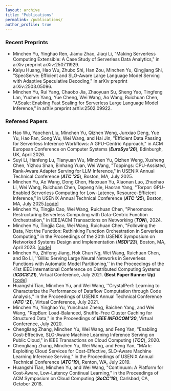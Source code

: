 ```yaml
---
layout: archive
title: "Publications"
permalink: /publications/
author_profile: true
---
```


### Recent Preprints

- Minchen Yu, Yinghao Ren, Jiamu Zhao, Jiaqi Li, "Making Serverless Computing Extensible: A Case Study of Serverless Data Analytics," in arXiv preprint arXiv:2507.11929.
- Kaiyu Huang, Hao Wu, Zhubo Shi, Han Zou, Minchen Yu, Qingjiang Shi, "SpecServe: Efficient and SLO-Aware Large Language Model Serving with Adaptive Speculative Decoding," in arXiv preprint arXiv:2503.05096.
- Minchen Yu, Rui Yang, Chaobo Jia, Zhaoyuan Su, Sheng Yao, Tingfeng Lan, Yuchen Yang, Yue Cheng, Wei Wang, Ao Wang, Ruichuan Chen, "$\lambda$Scale: Enabling Fast Scaling for Serverless Large Language Model Inference," in arXiv preprint arXiv:2502.09922.
<!-- - Hao Wu, Junxiao Deng, Minchen Yu, Yue Yu, Yaochen Liu, Hao Fan, Song Wu, Wei Wang, "FaaSTube: Optimizing GPU-oriented Data Transfer for Serverless Computing," in arXiv preprint arXiv:2411.01830. -->
<!-- - Suyi Li, Hanfeng Lu, Tianyuan Wu, Minchen Yu, Qizhen Weng, Xusheng Chen, Yizhou Shan, Binhang Yuan, Wei Wang, "CaraServe: CPU-Assisted and Rank-Aware LoRA Serving for Generative LLM Inference," in arXiv preprint arXiv:2401.11240. -->
<!-- - Minchen Yu, Ao Wang, Dong Chen, Haoxuan Yu, Xiaonan Luo, Zhuohao Li, Wei Wang, Ruichuan Chen, Dapeng Nie, Haoran Yang, "FaaSwap: SLO-Aware, GPU-Eficient Serverless Inference via Model Swapping," in arXiv preprint arXiv:2306.03622. -->


### Refereed Papers


- Hao Wu, Yaochen Liu, Minchen Yu, Qizhen Weng, Junxiao Deng, Yue Yu, Hao Fan, Song Wu, Wei Wang, and Hai Jin, "Efficient Data Passing for Serverless Inference Workflows: A GPU-Centric Approach," in ACM European Conference on Computer Systems (***EuroSys'26***), Edinburgh, UK, April 2026. 
- Suyi Li, Hanfeng Lu, Tianyuan Wu, Minchen Yu, Qizhen Weng, Xusheng Chen, Yizhou Shan, Binhang Yuan, Wei Wang, "Toppings: CPU-Assisted, Rank-Aware Adapter Serving for LLM Inference," in USENIX Annual Technical Conference (***ATC ’25***), Boston, MA, July 2025.
- Minchen Yu, Ao Wang, Dong Chen, Haoxuan Yu, Xiaonan Luo, Zhuohao Li, Wei Wang, Ruichuan Chen, Dapeng Nie, Haoran Yang, "Torpor: GPU-Enabled Serverless Computing for Low-Latency,  Resource-Efficient Inference," in USENIX Annual Technical Conference (***ATC ’25***), Boston, MA, July 2025.[[code](https://github.com/FCSLab/torpor)]
- Minchen Yu, Tingjia Cao, Wei Wang, Ruichuan Chen, "Pheromone: Restructuring Serverless Computing with Data-Centric Function Orchestration," in IEEE/ACM Transactions on Networking (***TON***), 2024.
- Minchen Yu, Tingjia Cao, Wei Wang, Ruichuan Chen, "Following the Data, Not the Function: Rethinking Function Orchestration in Serverless Computing," in the Proceedings of the 20th USENIX Symposium on Networked Systems Design and Implementation (***NSDI’23***), Boston, MA, April 2023. [[code](https://github.com/MincYu/pheromone)]
- Minchen Yu, Zhifeng Jiang, Hok Chun Ng, Wei Wang, Ruichuan Chen, and Bo Li, ''Gillis: Serving Large Neural Networks in Serverless Functions with Automatic Model Partitioning,'' in the Proceedings of the 41st IEEE International Conference on Distributed Computing Systems (***ICDCS'21***), Virtual Conference, July 2021. **(Best Paper Runner Up)**  [[code](https://github.com/MincYu/gillis-open-source)]
- Huangshi Tian, Minchen Yu, and Wei Wang, ''CrystalPerf: Learning to Characterize the Performance of Dataflow Computation through Code Analysis,'' in the Proceedings of USENIX Annual Technical Conference (***ATC ’21***), Virtual Conference, July 2021.
- Minchen Yu, Yinghao Yu, Yunchuan Zheng, Baichen Yang, and Wei Wang, "RepBun: Load-Balanced, Shuffle-Free Cluster Caching for Structured Data," in the Proceedings of ***IEEE INFOCOM'20***, Virtual Conference, July 2020.
- Chengliang Zhang, Minchen Yu, Wei Wang, and Feng Yan, "Enabling Cost-Effective, SLO-Aware Machine Learning Inference Serving on Public Cloud," in IEEE Transactions on Cloud Computing (***TCC***), 2020.
- Chengliang Zhang, Minchen Yu, Wei Wang, and Feng Yan, "MArk: Exploiting Cloud Services for Cost-Effective, SLO-Aware Machine Learning Inference Serving," in the Proceedings of USENIX Annual Technical Conference (***ATC'19***), Renton, WA, July 2019.
- Huangshi Tian, Minchen Yu, and Wei Wang, "Continuum: A Platform for Cost-Aware, Low-Latency Continual Learning," in the Proceedings of ACM Symposium on Cloud Computing (***SoCC'18***), Carlsbad, CA, October 2018.

